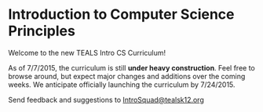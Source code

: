 Introduction to Computer Science Principles
=======
<!-- TODO: Name of the course: Intro to CSP is good in terms of aligning the class with other standards, but we need a more exciting name to attract students! -->

Welcome to the new TEALS Intro CS Curriculum!

As of 7/7/2015, the curriculum is still **under heavy construction**. Feel free to browse around, but expect major changes and additions over the coming weeks. We anticipate officially launching the curriculum by 7/24/2015.

Send feedback and suggestions to [IntroSquad@tealsk12.org](mailto:introsquad@tealsk12.org)